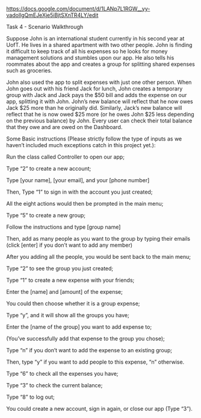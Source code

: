 https://docs.google.com/document/d/1LANp7L1RGW__yy-vadollgQmEJeXje5iBjtSXnTR4LY/edit

Task 4 - Scenario Walkthrough

Suppose John is an international student currently in his second year at UofT. He lives in a shared apartment with two other people. John is finding it difficult to keep track of all his expenses so he looks for money management solutions and stumbles upon our app. He also tells his roommates about the app and creates a group for splitting shared expenses such as groceries.

John also used the app to split expenses with just one other person. When John goes out with his friend Jack for lunch, John creates a temporary group with Jack and Jack pays the $50 bill and adds the expense on our app, splitting it with John. John’s new balance will reflect that he now owes Jack $25 more than he originally did. Similarly, Jack’s new balance will reflect that he is now owed $25 more (or he owes John $25 less depending on the previous balance) by John. Every user can check their total balance that they owe and are owed on the Dashboard.

Some Basic instructions (Please strictly follow the type of inputs as we haven’t included much exceptions catch in this project yet.):

Run the class called Controller to open our app;

Type “2” to create a new account;

Type [your name], [your email], and your [phone number]

Then, Type “1” to sign in with the account you just created;

All the eight actions would then be prompted in the main menu;

Type “5” to create a new group;

Follow the instructions and type [group name]

Then, add as many people as you want to the group by typing their emails (click [enter] if you don’t want to add any member)

After you adding all the people, you would be sent back to the main menu;

Type “2” to see the group you just created;

Type “1” to create a new expense with your friends;

Enter the [name] and [amount] of the expense;

You could then choose whether it is a group expense;

Type “y”, and it will show all the groups you have;

Enter the [name of the group] you want to add expense to;

(You’ve successfully add that expense to the group you chose);

Type “n” if you don’t want to add the expense to an existing group;

Then, type “y” if you want to add people to this expense, “n” otherwise.

Type “6” to check all the expenses you have;

Type “3” to check the current balance;

Type “8” to log out;

You could create a new account, sign in again, or close our app (Type “3”).
